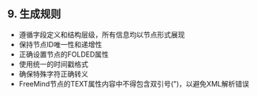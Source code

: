 ## 9. 生成规则
- 遵循字段定义和结构层级，所有信息均以节点形式展现
- 保持节点ID唯一性和递增性
- 正确设置节点的FOLDED属性
- 使用统一的时间戳格式
- 确保特殊字符正确转义
- FreeMind节点的TEXT属性内容中不得包含双引号(")，以避免XML解析错误 